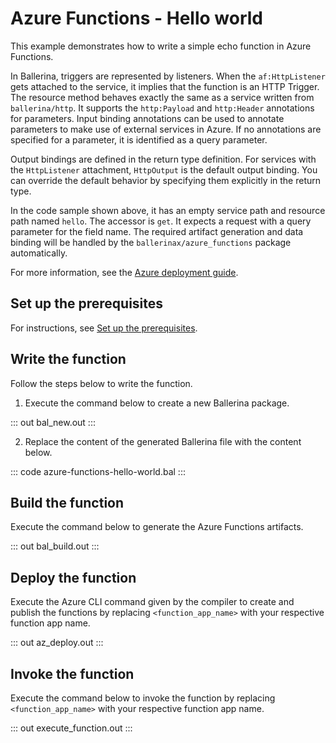 # Azure Functions - Hello world

This example demonstrates how to write a simple echo function in Azure Functions.

In Ballerina, triggers are represented by listeners. When the `af:HttpListener` gets attached to the service, it implies that the function is an HTTP Trigger. The resource method behaves exactly the same as a service written from `ballerina/http`. It supports the `http:Payload` and `http:Header` annotations for parameters. Input binding annotations can be used to annotate parameters to make use of external services in Azure. If no annotations are specified for a parameter, it is identified as a query parameter.

Output bindings are defined in the return type definition. For services with the `HttpListener` attachment, `HttpOutput` is the default output binding. You can override the default behavior by specifying them explicitly in the return type. 

In the code sample shown above, it has an empty service path and resource path named `hello`. The accessor is `get`. It expects a request with a query parameter for the field name. The required artifact generation and data binding will be handled by the `ballerinax/azure_functions` package automatically.

For more information, see the [Azure deployment guide](https://ballerina.io/learn/run-in-the-cloud/azure-functions/).

## Set up the prerequisites

For instructions, see [Set up the prerequisites](https://ballerina.io/learn/run-in-the-cloud/azure-functions/#set-up-the-prerequisites).

## Write the function

Follow the steps below to write the function.

1. Execute the command below to create a new Ballerina package.

::: out bal_new.out :::

2. Replace the content of the generated Ballerina file with the content below.

::: code azure-functions-hello-world.bal :::

## Build the function

Execute the command below to generate the Azure Functions artifacts.

::: out bal_build.out :::

## Deploy the function

Execute the Azure CLI command given by the compiler to create and publish the functions by replacing `<function_app_name>` with your respective function app name.

::: out az_deploy.out :::

## Invoke the function

Execute the command below to invoke the function by replacing `<function_app_name>` with your respective function app name.

::: out execute_function.out :::
